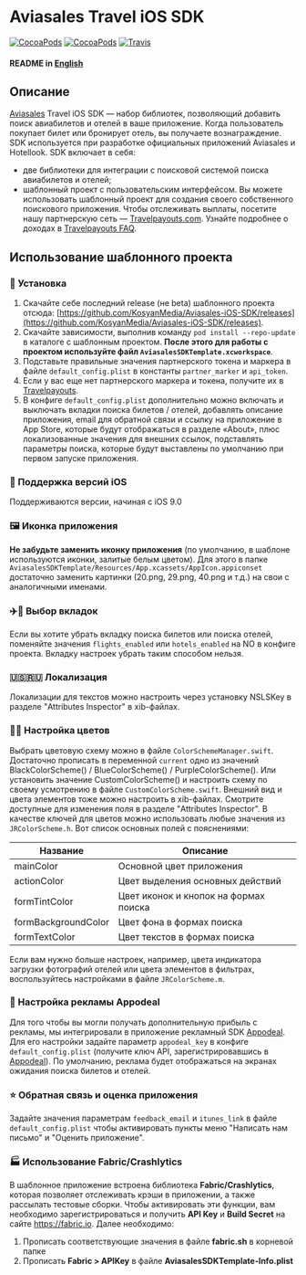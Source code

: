 Aviasales Travel iOS SDK
=================
[![CocoaPods](https://img.shields.io/cocoapods/v/AviasalesSDK.svg)](https://cocoapods.org/pods/AviasalesSDK)
[![CocoaPods](https://img.shields.io/cocoapods/p/AviasalesSDK.svg)](https://cocoapods.org/pods/AviasalesSDK)
[![Travis](https://img.shields.io/travis/KosyanMedia/Aviasales-iOS-SDK/master.svg)](https://travis-ci.org/KosyanMedia/Aviasales-iOS-SDK)
#### README in [English](https://github.com/KosyanMedia/Aviasales-iOS-SDK/blob/master/README_EN.md)
## Описание
[Aviasales](https://www.aviasales.ru) Travel iOS SDK — набор библиотек, позволяющий добавить поиск авиабилетов и отелей в ваше приложение. Когда пользователь покупает билет или бронирует отель, вы получаете вознаграждение. SDK используется при разработке официальных приложений Aviasales и Hotellook.
SDK включает в себя:
* две библиотеки для интеграции с поисковой системой поиска авиабилетов и отелей;
* шаблонный проект с пользовательским интерфейсом.
Вы можете использовать шаблонный проект для создания своего собственного поискового приложения. Чтобы отслеживать выплаты, посетите нашу партнерскую сеть — [Travelpayouts.com](https://www.travelpayouts.com/).
Узнайте подробнее о доходах в [Travelpayouts FAQ](https://support.travelpayouts.com/hc/ru/articles/203955613-Комиссия-и-выплаты).
## <a name="usage"></a>Использование шаблонного проекта
### 📲 Установка
1. Скачайте себе последний release (не beta) шаблонного проекта отсюда: [https://github.com/KosyanMedia/Aviasales-iOS-SDK/releases](https://github.com/KosyanMedia/Aviasales-iOS-SDK/releases).
2. Скачайте зависимости, выполнив команду ```pod install --repo-update``` в каталоге с шаблонным проектом.
**После этого для работы с проектом используйте файл ```AviasalesSDKTemplate.xcworkspace```**.
3. Подставьте правильные значения партнерского токена и маркера в файле ```default_config.plist``` в константы ```partner_marker``` и ```api_token```.
4. Если у вас еще нет партнерского маркера и токена, получите их в [Travelpayouts](https://travelpayouts.com/).
5. В конфиге ```default_config.plist``` дополнительно можно включать и выключать вкладки поиска билетов / отелей, добавлять описание приложения, email для обратной связи и ссылку на приложение в App Store, которые будут отображаться в разделе «About», плюс локализованные значения для внешних ссылок, подставлять параметры поиска, которые будут выставлены по умолчанию при первом запуске приложения.
### 📱 Поддержка версий iOS
Поддерживаются версии, начиная с iOS 9.0
### 🖼 Иконка приложения
**Не забудьте заменить иконку приложения** (по умолчанию, в шаблоне используются иконки, залитые белым цветом). Для этого в папке ```AviasalesSDKTemplate/Resources/App.xcassets/AppIcon.appiconset``` достаточно заменить картинки (20.png, 29.png, 40.png и т.д.) на свои с аналогичными именами.
### ✈️🏨 Выбор вкладок
Если вы хотите убрать вкладку поиска билетов или поиска отелей, поменяйте значения ```flights_enabled``` или ```hotels_enabled``` на NO в конфиге проекта. Вкладку настроек убрать таким способом нельзя.
### 🇺🇸🇷🇺 Локализация
Локализации для текстов можно настроить через установку NSLSKey в разделе "Attributes Inspector" в xib-файлах.
### 🔧🌻 Настройка цветов
Выбрать цветовую схему можно в файле ```ColorSchemeManager.swift```. Достаточно прописать в переменной ```current``` одно из значений BlackColorScheme() / BlueColorScheme() / PurpleColorScheme(). Или установить значение CustomColorScheme() и настроить схему по своему усмотрению в файле ```CustomColorScheme.swift```.
Внешний вид и цвета элементов тоже можно настроить в xib-файлах. Смотрите доступные для изменения поля в разделе "Attributes Inspector". В качестве ключей для цветов можно использовать любые значения из ```JRColorScheme.h```.
Вот список основных полей с пояснениями:

|Название|Описание|
|--------|--------|
mainColor | Основной цвет приложения
actionColor | Цвет выделения основных действий
formTintColor | Цвет иконок и кнопок на формах поиска
formBackgroundColor | Цвет фона в формах поиска
formTextColor | Цвет текстов в формах поиска

Если вам нужно больше настроек, например, цвета индикатора загрузки фотографий отелей или цвета элементов в фильтрах, воспользуйтесь настройками в файле ```JRColorScheme.m```.
### 🤑 Настройка рекламы Appodeal
Для того чтобы вы могли получать дополнительную прибыль с рекламы, мы интегрировали в приложение рекламный SDK [Appodeal](https://www.appodeal.com/). Для его настройки задайте параметр ```appodeal_key```  в конфиге ```default_config.plist``` (получите ключ API, зарегистрировавшись в [Appodeal](https://www.appodeal.com/)).
По умолчанию, реклама будет отображаться на экранах ожидания поиска билетов и отелей.
### ⭐️ Обратная связь и оценка приложения
Задайте значения параметрам ```feedback_email``` и ```itunes_link``` в файле ```default_config.plist``` чтобы активировать пункты меню "Написать нам письмо" и "Оценить приложение".
### 🏭 Использование Fabric/Crashlytics
В шаблонное приложение встроена библиотека **Fabric/Crashlytics**, которая позволяет отслеживать крэши в приложении, а также рассылать тестовые сборки. Чтобы активировать эти функции, вам необходимо зарегистрироваться и получить **API Key** и **Build Secret** на сайте https://fabric.io. Далее необходимо:
1) Прописать соответствующие значения в файле **fabric.sh** в корневой папке
2) Прописать **Fabric > APIKey** в файле **AviasalesSDKTemplate-Info.plist**